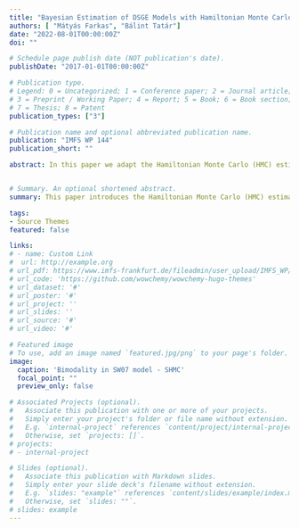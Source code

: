 ```yaml
---
title: "Bayesian Estimation of DSGE Models with Hamiltonian Monte Carlo"
authors: [ "Mátyás Farkas", "Bálint Tatár"]
date: "2022-08-01T00:00:00Z"
doi: ""   

# Schedule page publish date (NOT publication's date).
publishDate: "2017-01-01T00:00:00Z"

# Publication type.
# Legend: 0 = Uncategorized; 1 = Conference paper; 2 = Journal article;
# 3 = Preprint / Working Paper; 4 = Report; 5 = Book; 6 = Book section;
# 7 = Thesis; 8 = Patent
publication_types: ["3"]

# Publication name and optional abbreviated publication name.
publication: "IMFS WP 144"
publication_short: ""

abstract: In this paper we adapt the Hamiltonian Monte Carlo (HMC) estimator to DSGE models, a method presently applied in various fields due to its superior sampling and diagnostic properties. We implement it into a state-of-the-art, freely available high-performance software package, Stan. We estimate a small scale textbook New-Keynesian model and the Smets-Wouters model using US data. Our results and sampling diagnostics confirm the parameter estimates available in existing literature. In addition, we find bimodality in the Smets Wouters model even if we estimate the model using the original tight priors. Finally, we combine the HMC framework with the Sequential Monte Carlo (SMC) algorithm to create a powerful tool which permits the estimation of DSGE models with ill-behaved posterior densities.


# Summary. An optional shortened abstract.
summary: This paper introduces the Hamiltonian Monte Carlo (HMC) estimator to DSGE models. 

tags:
- Source Themes
featured: false

links:
# - name: Custom Link
#  url: http://example.org
# url_pdf: https://www.imfs-frankfurt.de/fileadmin/user_upload/IMFS_WP/IMFS_WP_144.pdf
# url_code: 'https://github.com/wowchemy/wowchemy-hugo-themes'
# url_dataset: '#'
# url_poster: '#'
# url_project: ''
# url_slides: ''
# url_source: '#'
# url_video: '#'

# Featured image
# To use, add an image named `featured.jpg/png` to your page's folder. 
image:
  caption: 'Bimodality in SW07 model - SHMC'
  focal_point: ""
  preview_only: false

# Associated Projects (optional).
#   Associate this publication with one or more of your projects.
#   Simply enter your project's folder or file name without extension.
#   E.g. `internal-project` references `content/project/internal-project/index.md`.
#   Otherwise, set `projects: []`.
# projects:
# - internal-project

# Slides (optional).
#   Associate this publication with Markdown slides.
#   Simply enter your slide deck's filename without extension.
#   E.g. `slides: "example"` references `content/slides/example/index.md`.
#   Otherwise, set `slides: ""`.
# slides: example
---
```


